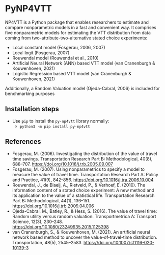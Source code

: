 # PyNP4VTT

NP4VTT is a Python package that enables researchers to estimate and compare nonparametric models in a fast and convenient way. It comprises five nonparametric models for estimating the VTT distribution from data coming from two-attribute-two-alternative stated choice experiments:

   * Local constant model  (Fosgerau, 2006, 2007)
   * Local logit (Fosgerau, 2007)
   * Rouwendal model (Rouwendal et al., 2010)
   * Artificial Neural Network (ANN) based VTT model (van Cranenburgh & Kouwenhoven, 2021)
   * Logistic Regression based VTT model (van Cranenburgh & Kouwenhoven, 2021)

Additionally, a Random Valuation model (Ojeda-Cabral, 2006) is included for benchmarking purposes

## Installation steps

* Use `pip` to install the `py-np4vtt` library normally:
    - `python3 -m pip install py-np4vtt`

## References

   * Fosgerau, M. (2006). Investigating the distribution of the value of travel time savings. Transportation Research Part B: Methodological, 40(8), 688–707. https://doi.org/10.1016/j.trb.2005.09.007
   * Fosgerau, M. (2007). Using nonparametrics to specify a model to measure the value of travel time. Transportation Research Part A: Policy and Practice, 41(9), 842–856. https://doi.org/10.1016/j.tra.2006.10.004
   * Rouwendal, J., de Blaeij, A., Rietveld, P., & Verhoef, E. (2010). The information content of a stated choice experiment: A new method and its application to the value of a statistical life. Transportation Research Part B: Methodological, 44(1), 136–151. https://doi.org/10.1016/j.trb.2009.04.006
   * Ojeda-Cabral, M., Batley, R., & Hess, S. (2016). The value of travel time: Random utility versus random valuation. Transportmetrica A: Transport Science, 12(3), 230–248. https://doi.org/10.1080/23249935.2015.1125398
   * van Cranenburgh, S., & Kouwenhoven, M. (2021). An artificial neural network based method to uncover the value-of-travel-time distribution. Transportation, 48(5), 2545–2583. https://doi.org/10.1007/s11116-020-10139-3
